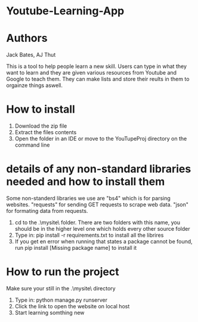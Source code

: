# Youtube-Learning-App

 # Authors
 
 Jack Bates, AJ Thut
 
 This is a tool to help people learn a new skill. Users can type in what they want to learn and 
 they are given various resources from Youtube and Google to teach them. They can make lists and store their
 reults in them to orgainze things aswell.
 
 # How to install 
 
 1. Download the zip file
 2. Extract the files contents
 3. Open the folder in an IDE or move to the YouTupeProj directory on the command line
 
 # details of any non-standard libraries needed and how to install them
 
 Some non-standerd libraries we use are "bs4" which is for parsing websites. "requests" for sending GET requests to scrape web data.
 "json" for formating data from requests. 
 
 1. cd to the .\mysite\ folder. There are two folders with this name, you should be in the higher level one which holds every other source folder
 2. Type in: pip install -r requirements.txt to install all the librires
 3. If you get en error when running that states a package cannot be found, run pip install [Missing package name] to install it
 
 # How to run the project
 
 Make sure your still in the .\mysite\ directory
 
 1. Type in: python manage.py runserver
 2. Click the link to open the website on local host
 3. Start learning somthing new

